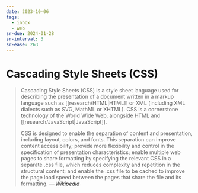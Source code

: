 ```yaml
---
date: 2023-10-06
tags:
  - inbox
  - web
sr-due: 2024-01-28
sr-interval: 3
sr-ease: 263
---
```

# Cascading Style Sheets (CSS)

> Cascading Style Sheets (CSS) is a style sheet language used for describing the
> presentation of a document written in a markup language such as
> [[research/HTML|HTML]] or XML (including XML dialects such as SVG, MathML or
> XHTML). CSS is a cornerstone technology of the World Wide Web, alongside HTML
> and [[research/JavaScript|JavaScript]].
>
> CSS is designed to enable the separation of content and presentation,
> including layout, colors, and fonts. This separation can improve content
> accessibility; provide more flexibility and control in the specification of
> presentation characteristics; enable multiple web pages to share formatting by
> specifying the relevant CSS in a separate .css file, which reduces complexity
> and repetition in the structural content; and enable the .css file to be
> cached to improve the page load speed between the pages that share the file
> and its formatting.
> — <cite>[Wikipedia](https://en.wikipedia.org/wiki/CSS)</cite>

